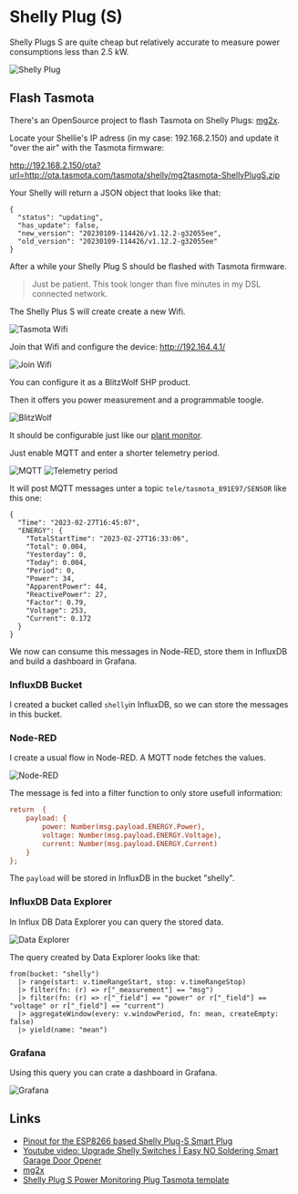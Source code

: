 # Shelly Plug (S)

Shelly Plugs S are quite cheap but relatively accurate to measure power consumptions less than 2.5 kW.

![Shelly Plug](../images/shelly_plug_s_1-1.jpg)

## Flash Tasmota

There's an OpenSource project to flash Tasmota on Shelly Plugs: [mg2x](https://github.com/arendst/mgos-to-tasmota).

Locate your Shellie's IP adress (in my case: 192.168.2.150) and update it "over the air" with the Tasmota firmware:

http://192.168.2.150/ota?url=http://ota.tasmota.com/tasmota/shelly/mg2tasmota-ShellyPlugS.zip

Your Shelly will return a JSON object that looks like that:

```
{
  "status": "updating",
  "has_update": false,
  "new_version": "20230109-114426/v1.12.2-g32055ee",
  "old_version": "20230109-114426/v1.12.2-g32055ee"
}
```

After a while your Shelly Plug S should be flashed with Tasmota firmware.

> Just be patient. This took longer than five minutes in my DSL connected network.

The Shelly Plus S will create create a new Wifi.

![Tasmota Wifi](../images/wifi.png)

Join that Wifi and configure the device: http://192.164.4.1/

![Join Wifi](../images/configure-wifi.png)

You can configure it as a BlitzWolf SHP product.

Then it offers you power measurement and a programmable toogle.

![BlitzWolf](../images/blitzwolf.png)

It should be configurable just like our [plant monitor](../plant-monitor/README.md).

Just enable MQTT and enter a shorter telemetry period.

![MQTT](../images/mqtt.png) ![Telemetry period](../images/telemetry-period.png)

It will post MQTT messages unter a topic `tele/tasmota_891E97/SENSOR` like this one:

```
{
  "Time": "2023-02-27T16:45:07",
  "ENERGY": {
    "TotalStartTime": "2023-02-27T16:33:06",
    "Total": 0.004,
    "Yesterday": 0,
    "Today": 0.004,
    "Period": 0,
    "Power": 34,
    "ApparentPower": 44,
    "ReactivePower": 27,
    "Factor": 0.79,
    "Voltage": 253,
    "Current": 0.172
  }
}
```

We now can consume this messages in Node-RED, store them in InfluxDB and build a dashboard in Grafana.

### InfluxDB Bucket

I created a bucket called `shelly`in InfluxDB, so we can store the messages in this bucket.

### Node-RED

I create a usual flow in Node-RED. A MQTT node fetches the values.

![Node-RED](../images/node-red.png)

The message is fed into a filter function to only store usefull information:

```ini
return  {
    payload: {
        power: Number(msg.payload.ENERGY.Power),
        voltage: Number(msg.payload.ENERGY.Voltage),
        current: Number(msg.payload.ENERGY.Current)
    }
};
```

The `payload` will be stored in InfluxDB in the bucket "shelly".

### InfluxDB Data Explorer

In Influx DB Data Explorer you can query the stored data.

![Data Explorer](../images/data-explorer.png)

The query created by Data Explorer looks like that:

```flux
from(bucket: "shelly")
  |> range(start: v.timeRangeStart, stop: v.timeRangeStop)
  |> filter(fn: (r) => r["_measurement"] == "msg")
  |> filter(fn: (r) => r["_field"] == "power" or r["_field"] == "voltage" or r["_field"] == "current")
  |> aggregateWindow(every: v.windowPeriod, fn: mean, createEmpty: false)
  |> yield(name: "mean")
```

### Grafana

Using this query you can crate a dashboard in Grafana.

![Grafana](../images/grafana.png)

## Links

- [Pinout for the ESP8266 based Shelly Plug-S Smart Plug
  ](https://faulty.cloud/blog/shelly-plug-s-pinout)
- [Youtube video: Upgrade Shelly Switches | Easy NO Soldering Smart Garage Door Opener](https://www.youtube.com/watch?v=_oRr8FZyyQ0)
- [mg2x](https://github.com/arendst/mgos-to-tasmota)
- [Shelly Plug S Power Monitoring Plug Tasmota template](https://templates.blakadder.com/shelly_plug_S.html)
